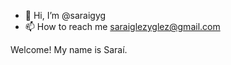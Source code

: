 - 👋 Hi, I’m @saraigyg
- 📫 How to reach me saraiglezyglez@gmail.com 

Welcome! My name is Saraí.

<!---
saraigyg/saraigyg is a ✨ special ✨ repository because its `README.md` (this file) appears on your GitHub profile.
You can click the Preview link to take a look at your changes.
--->
